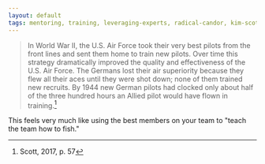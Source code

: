 ```yaml
---
layout: default
tags: mentoring, training, leveraging-experts, radical-candor, kim-scott
---
```


> In World War II, the U.S. Air Force took their very best pilots from the front lines and sent them home to train new pilots.  Over time this strategy dramatically improved the quality and effectiveness of the U.S. Air Force.  The Germans lost their air superiority because they flew all their aces until they were shot down; none of them trained new recruits.  By 1944 new German pilots had clocked only about half of the three hundred hours an Allied pilot would have flown in training.[^training]

This feels very much like using the best members on your team to "teach the team how to fish."

[^training]: Scott, 2017, p. 57
